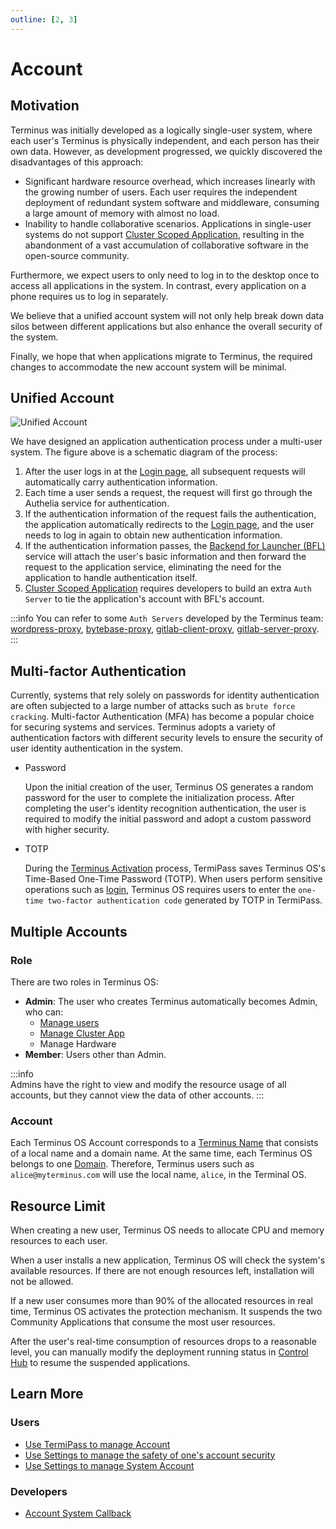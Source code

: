 ```yaml
---
outline: [2, 3]
---
```


# Account

## Motivation

Terminus was initially developed as a logically single-user system, where each user's Terminus is physically independent, and each person has their own data. However, as development progressed, we quickly discovered the disadvantages of this approach:

- Significant hardware resource overhead, which increases linearly with the growing number of users. Each user requires the independent deployment of redundant system software and middleware, consuming a large amount of memory with almost no load.
- Inability to handle collaborative scenarios. Applications in single-user systems do not support [Cluster Scoped Application](./application.md#cluster-scoped-application), resulting in the abandonment of a vast accumulation of collaborative software in the open-source community.

Furthermore, we expect users to only need to log in to the desktop once to access all applications in the system. In contrast, every application on a phone requires us to log in separately.

We believe that a unified account system will not only help break down data silos between different applications but also enhance the overall security of the system.

Finally, we hope that when applications migrate to Terminus, the required changes to accommodate the new account system will be minimal.

## Unified Account

![Unified Account](/images/overview/terminus/account.jpg)

We have designed an application authentication process under a multi-user system. The figure above is a schematic diagram of the process:

1. After the user logs in at the [Login page](../../how-to/terminus/setup/login.md), all subsequent requests will automatically carry authentication information.
2. Each time a user sends a request, the request will first go through the Authelia service for authentication. 
3. If the authentication information of the request fails the authentication, the application automatically redirects to the [Login page](../../how-to/terminus/setup/login.md), and the user needs to log in again to obtain new authentication information.
4. If the authentication information passes, the [Backend for Launcher (BFL)](https://github.com/beclab/bfl) service will attach the user's basic information and then forward the request to the application service, eliminating the need for the application to handle authentication itself.
5. [Cluster Scoped Application](./application.md#cluster-scoped-application) requires developers to build an extra `Auth Server` to tie the application's account with BFL's account.

:::info
You can refer to some `Auth Servers` developed by the Terminus team: [wordpress-proxy](https://github.com/beclab/wordpress-proxy), [bytebase-proxy](https://github.com/beclab/bytebase-proxy), [gitlab-client-proxy](https://github.com/beclab/gitlab-client-proxy), [gitlab-server-proxy](https://github.com/beclab/gitlab-server-proxy).
:::

## Multi-factor Authentication

Currently, systems that rely solely on passwords for identity authentication are often subjected to a large number of attacks such as `brute force cracking`. Multi-factor Authentication (MFA) has become a popular choice for securing systems and services. Terminus adopts a variety of authentication factors with different security levels to ensure the security of user identity authentication in the system.

- Password
  
  Upon the initial creation of the user, Terminus OS generates a random password for the user to complete the initialization process. After completing the user's identity recognition authentication, the user is required to modify the initial password and adopt a custom password with higher security.

- TOTP

  During the [Terminus Activation](../../how-to/terminus/setup/wizard.md) process, TermiPass saves Terminus OS's Time-Based One-Time Password (TOTP). When users perform sensitive operations such as [login](../../how-to/terminus/setup/login.md), Terminus OS requires users to enter the `one-time two-factor authentication code` generated by TOTP in TermiPass.

## Multiple Accounts

### Role

There are two roles in Terminus OS:

- **Admin**: The user who creates Terminus automatically becomes Admin, who can:
  - [Manage users](../../how-to/terminus/settings/account.md)  
  - [Manage Cluster App](./application.md#cluster-application)
  - Manage Hardware
- **Member**: Users other than Admin.

:::info  
Admins have the right to view and modify the resource usage of all accounts, but they cannot view the data of other accounts.
:::

### Account

Each Terminus OS Account corresponds to a [Terminus Name](../snowinning/terminus-name.md) that consists of a local name and a domain name. At the same time, each Terminus OS belongs to one [Domain](../snowinning/terminus-name.md#domain). Therefore, Terminus users such as `alice@myterminus.com` will use the local name, `alice`, in the Terminal OS.

## Resource Limit

When creating a new user, Terminus OS needs to allocate CPU and memory resources to each user. 

When a user installs a new application, Terminus OS will check the system's available resources. If there are not enough resources left, installation will not be allowed.

If a new user consumes more than 90% of the allocated resources in real time, Terminus OS activates the protection mechanism. It suspends the two Community Applications that consume the most user resources.

After the user's real-time consumption of resources drops to a reasonable level, you can manually modify the deployment running status in [Control Hub](../../how-to/terminus/controlhub/browse.md#modify-running-status) to resume the suspended applications.

## Learn More 

### Users

- [Use TermiPass to manage Account](../../how-to/termipass/account/index.md)
- [Use Settings to manage the safety of one's account security](../../how-to/terminus/settings/home.md) 
- [Use Settings to manage System Account](../../how-to/terminus/settings/account.md)

### Developers

- [Account System Callback](../../developer/develop/advanced/account.md)